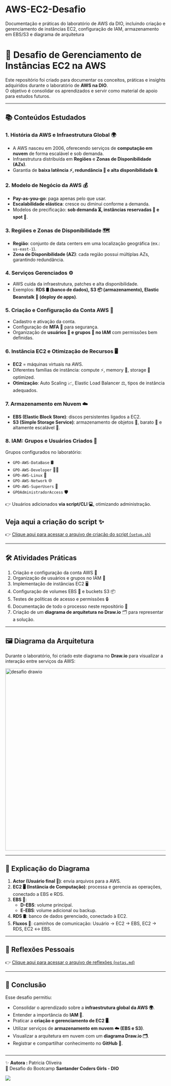 # AWS-EC2-Desafio
Documentação e práticas do laboratório de AWS da DIO, incluindo criação e gerenciamento de instâncias EC2, configuração de IAM, armazenamento em EBS/S3 e diagrama de arquitetura

##

# 🚀 Desafio de Gerenciamento de Instâncias EC2 na AWS  

Este repositório foi criado para documentar os conceitos, práticas e insights adquiridos durante o laboratório de **AWS na DIO**.  
O objetivo é consolidar os aprendizados e servir como material de apoio para estudos futuros.  

---

## 📚 Conteúdos Estudados  

### 1. História da AWS e Infraestrutura Global 🌍  
- A AWS nasceu em 2006, oferecendo serviços de **computação em nuvem** de forma escalável e sob demanda.  
- Infraestrutura distribuída em **Regiões** e **Zonas de Disponibilidade (AZs)**.  
- Garantia de **baixa latência ⚡, redundância 🔁 e alta disponibilidade 🔒**.  

### 2. Modelo de Negócio da AWS 💰  
- **Pay-as-you-go**: paga apenas pelo que usar.  
- **Escalabilidade elástica**: cresce ou diminui conforme a demanda.  
- Modelos de precificação: **sob demanda ⏳, instâncias reservadas 📅 e spot 🎯**.  

### 3. Regiões e Zonas de Disponibilidade 🗺️  
- **Região**: conjunto de data centers em uma localização geográfica (ex.: `us-east-1`).  
- **Zona de Disponibilidade (AZ)**: cada região possui múltiplas AZs, garantindo redundância.  

### 4. Serviços Gerenciados ⚙️  
- AWS cuida da infraestrutura, patches e alta disponibilidade.  
- Exemplos: **RDS 🛢️ (banco de dados), S3 📦 (armazenamento), Elastic Beanstalk 🌱 (deploy de apps)**.  

### 5. Criação e Configuração da Conta AWS 📝  
- Cadastro e ativação da conta.  
- Configuração de **MFA 🔑** para segurança.  
- Organização de **usuários 👤 e grupos 👥 no IAM** com permissões bem definidas.  

### 6. Instância EC2 e Otimização de Recursos 🖥️  
- **EC2** = máquinas virtuais na AWS.  
- Diferentes famílias de instância: compute ⚡, memory 🧠, storage 💾 optimized.  
- **Otimização**: Auto Scaling 📈, Elastic Load Balancer ⚖️, tipos de instância adequados.  

### 7. Armazenamento em Nuvem ☁️  
- **EBS (Elastic Block Store)**: discos persistentes ligados a EC2.  
- **S3 (Simple Storage Service)**: armazenamento de objetos 📂, barato 💸 e altamente escalável 🚀.  

### 8. IAM: Grupos e Usuários Criados 👥  
Grupos configurados no laboratório:  
- `GPO-AWS-DataBase` 🛢️  
- `GPO-AWS-Developer` 👨‍💻  
- `GPO-AWS-Linux` 🐧  
- `GPO-AWS-Network` 🌐  
- `GPO-AWS-SuperUsers` 🦸  
- `GPOAdministradorAccess` 🛡️  

👉 Usuários adicionados **via script/CLI 💻**, otimizando administração.  

## Veja aqui a criação do script ✨

👉 [Clique aqui para acessar o arquivo de criação do script (`setup.sh`)](./setup.sh)  


---

## 🛠️ Atividades Práticas  

1. Criação e configuração da conta AWS 📝  
2. Organização de usuários e grupos no IAM 👥  
3. Implementação de instâncias EC2 🖥️  
4. Configuração de volumes EBS 💾 e buckets S3 📦  
5. Testes de políticas de acesso e permissões 🔒  
6. Documentação de todo o processo neste repositório 📑  
7. Criação de um **diagrama de arquitetura no Draw.io** 🗂️ para representar a solução.  

---

## 🖼️ Diagrama da Arquitetura  

Durante o laboratório, foi criado este diagrama no **Draw.io** para visualizar a interação entre serviços da AWS:  

<img width="991" height="572" alt="desafio drawio" src="https://github.com/user-attachments/assets/73806212-f3b3-4291-8ad4-5c5a08b61195" />
 

---

## 🔎 Explicação do Diagrama  

1. **Actor (Usuário final 👤)**: envia arquivos para a AWS.  
2. **EC2 🖥️ (Instância de Computação)**: processa e gerencia as operações, conectado a EBS e RDS.  
3. **EBS 💾**:  
   - **D-EBS**: volume principal.  
   - **E-EBS**: volume adicional ou backup.  
4. **RDS 🛢️**: banco de dados gerenciado, conectado à EC2.  
5. **Fluxos 🔀**: caminhos de comunicação: Usuário → EC2 → EBS, EC2 → RDS, EC2 ↔ EBS.  

---


## 💭 Reflexões Pessoais  

👉 [Clique aqui para acessar o arquivo de reflexões (`notas.md`)](./notas.md)  

---

## 📌 Conclusão  

Esse desafio permitiu:  
- Consolidar o aprendizado sobre a **infraestrutura global da AWS 🌍**.  
- Entender a importância do **IAM 🔐**.  
- Praticar a **criação e gerenciamento de EC2 🖥️**.  
- Utilizar serviços de **armazenamento em nuvem ☁️ (EBS e S3)**.  
- Visualizar a arquitetura em nuvem com um **diagrama Draw.io 🗂️**.  
- Registrar e compartilhar conhecimento no **GitHub 🐙**.

##


---

✨ **Autora :** Patricia Oliveira    
📌 Desafio do Bootcamp **Santander Coders Girls - DIO**  

<a href="https://www.linkedin.com/in/savarezi"><img src="https://img.shields.io/badge/-LinkedIn-67cb57?style=for-the-badge&logo=linkedin&logoColor=fff"></a>





